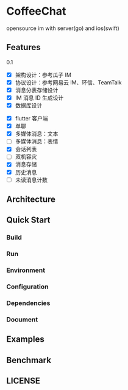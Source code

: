 # CoffeeChat

opensource im with server(go) and ios(swift)

## Features

0.1

- [x] 架构设计：参考瓜子 IM
- [x] 协议设计：参考网易云 IM、环信、TeamTalk
- [x] 消息分表存储设计
- [x] IM 消息 ID 生成设计
- [x] 数据库设计

* [x] flutter 客户端
* [x] 单聊
* [x] 多媒体消息：文本
* [ ] 多媒体消息：表情
* [x] 会话列表
* [ ] 双机容灾
* [x] 消息存储
* [x] 历史消息
* [ ] 未读消息计数

## Architecture

## Quick Start

### Build

### Run

### Environment

### Configuration

### Dependencies

### Document

## Examples

## Benchmark

## LICENSE
